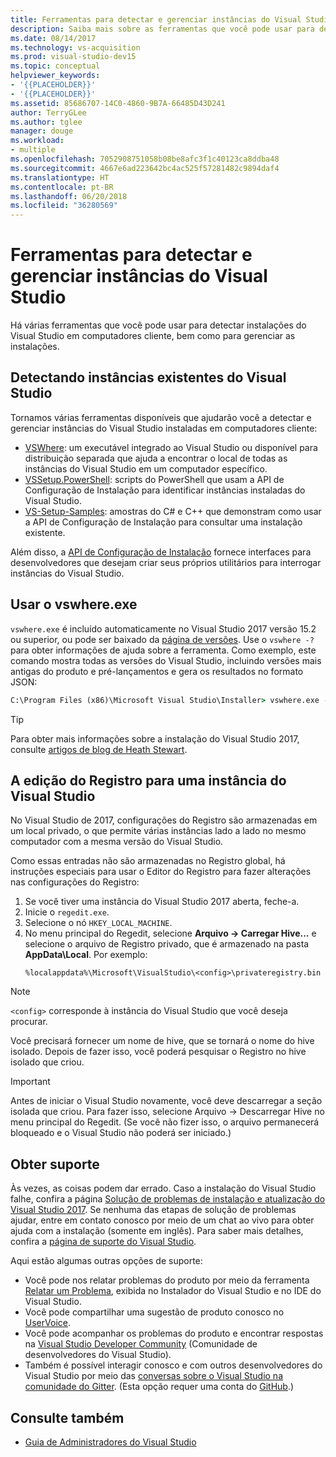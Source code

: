 ```yaml
---
title: Ferramentas para detectar e gerenciar instâncias do Visual Studio
description: Saiba mais sobre as ferramentas que você pode usar para detectar e gerenciar instalações do Visual Studio em computadores cliente.
ms.date: 08/14/2017
ms.technology: vs-acquisition
ms.prod: visual-studio-dev15
ms.topic: conceptual
helpviewer_keywords:
- '{{PLACEHOLDER}}'
- '{{PLACEHOLDER}}'
ms.assetid: 85686707-14C0-4860-9B7A-66485D43D241
author: TerryGLee
ms.author: tglee
manager: douge
ms.workload:
- multiple
ms.openlocfilehash: 7052908751058b08be8afc3f1c40123ca8ddba48
ms.sourcegitcommit: 4667e6ad223642bc4ac525f57281482c9894daf4
ms.translationtype: HT
ms.contentlocale: pt-BR
ms.lasthandoff: 06/20/2018
ms.locfileid: "36280569"
---
```

# <a name="tools-for-detecting-and-managing-visual-studio-instances"></a>Ferramentas para detectar e gerenciar instâncias do Visual Studio

Há várias ferramentas que você pode usar para detectar instalações do Visual Studio em computadores cliente, bem como para gerenciar as instalações.

## <a name="detecting-existing-visual-studio-instances"></a>Detectando instâncias existentes do Visual Studio

Tornamos várias ferramentas disponíveis que ajudarão você a detectar e gerenciar instâncias do Visual Studio instaladas em computadores cliente:

* [VSWhere](https://github.com/microsoft/vswhere): um executável integrado ao Visual Studio ou disponível para distribuição separada que ajuda a encontrar o local de todas as instâncias do Visual Studio em um computador específico.
* [VSSetup.PowerShell](https://github.com/microsoft/vssetup.powershell): scripts do PowerShell que usam a API de Configuração de Instalação para identificar instâncias instaladas do Visual Studio.
* [VS-Setup-Samples](https://github.com/microsoft/vs-setup-samples): amostras do C# e C++ que demonstram como usar a API de Configuração de Instalação para consultar uma instalação existente.

Além disso, a [API de Configuração de Instalação](https://msdn.microsoft.com/en-us/library/microsoft.visualstudio.setup.configuration.aspx) fornece interfaces para desenvolvedores que desejam criar seus próprios utilitários para interrogar instâncias do Visual Studio.

## <a name="using-vswhereexe"></a>Usar o vswhere.exe

`vswhere.exe` é incluído automaticamente no Visual Studio 2017 versão 15.2 ou superior, ou pode ser baixado da [página de versões](https://github.com/Microsoft/vswhere/releases). Use o `vswhere -?` para obter informações de ajuda sobre a ferramenta. Como exemplo, este comando mostra todas as versões do Visual Studio, incluindo versões mais antigas do produto e pré-lançamentos e gera os resultados no formato JSON:

```cmd
C:\Program Files (x86)\Microsoft Visual Studio\Installer> vswhere.exe -legacy -prerelease -format json
```

>[!TIP]
>Para obter mais informações sobre a instalação do Visual Studio 2017, consulte [artigos de blog de Heath Stewart](https://blogs.msdn.microsoft.com/heaths/tag/vs2017/).


## <a name="editing-the-registry-for-a-visual-studio-instance"></a>A edição do Registro para uma instância do Visual Studio

No Visual Studio de 2017, configurações do Registro são armazenadas em um local privado, o que permite várias instâncias lado a lado no mesmo computador com a mesma versão do Visual Studio.

Como essas entradas não são armazenadas no Registro global, há instruções especiais para usar o Editor do Registro para fazer alterações nas configurações do Registro:

1. Se você tiver uma instância do Visual Studio 2017 aberta, feche-a.
2. Inicie o `regedit.exe`.
3. Selecione o nó `HKEY_LOCAL_MACHINE`.
4. No menu principal do Regedit, selecione **Arquivo -> Carregar Hive...** e selecione o arquivo de Registro privado, que é armazenado na pasta **AppData\Local**. Por exemplo:
   ```
   %localappdata%\Microsoft\VisualStudio\<config>\privateregistry.bin
   ```

  > [!NOTE]
  > `<config>` corresponde à instância do Visual Studio que você deseja procurar.

Você precisará fornecer um nome de hive, que se tornará o nome do hive isolado. Depois de fazer isso, você poderá pesquisar o Registro no hive isolado que criou.

> [!IMPORTANT]
> Antes de iniciar o Visual Studio novamente, você deve descarregar a seção isolada que criou. Para fazer isso, selecione Arquivo -> Descarregar Hive no menu principal do Regedit. (Se você não fizer isso, o arquivo permanecerá bloqueado e o Visual Studio não poderá ser iniciado.)

## <a name="get-support"></a>Obter suporte

Às vezes, as coisas podem dar errado. Caso a instalação do Visual Studio falhe, confira a página [Solução de problemas de instalação e atualização do Visual Studio 2017](troubleshooting-installation-issues.md). Se nenhuma das etapas de solução de problemas ajudar, entre em contato conosco por meio de um chat ao vivo para obter ajuda com a instalação (somente em inglês). Para saber mais detalhes, confira a [página de suporte do Visual Studio](https://visualstudio.microsoft.com/vs/support/#talktous).

Aqui estão algumas outras opções de suporte:

* Você pode nos relatar problemas do produto por meio da ferramenta [Relatar um Problema](../ide/how-to-report-a-problem-with-visual-studio-2017.md), exibida no Instalador do Visual Studio e no IDE do Visual Studio.
* Você pode compartilhar uma sugestão de produto conosco no [UserVoice](https://visualstudio.uservoice.com/forums/121579).
* Você pode acompanhar os problemas do produto e encontrar respostas na [Visual Studio Developer Community](https://developercommunity.visualstudio.com/) (Comunidade de desenvolvedores do Visual Studio).
* Também é possível interagir conosco e com outros desenvolvedores do Visual Studio por meio das [conversas sobre o Visual Studio na comunidade do Gitter](https://gitter.im/Microsoft/VisualStudio). (Esta opção requer uma conta do [GitHub](https://github.com/).)

## <a name="see-also"></a>Consulte também

* [Guia de Administradores do Visual Studio](visual-studio-administrator-guide.md)
